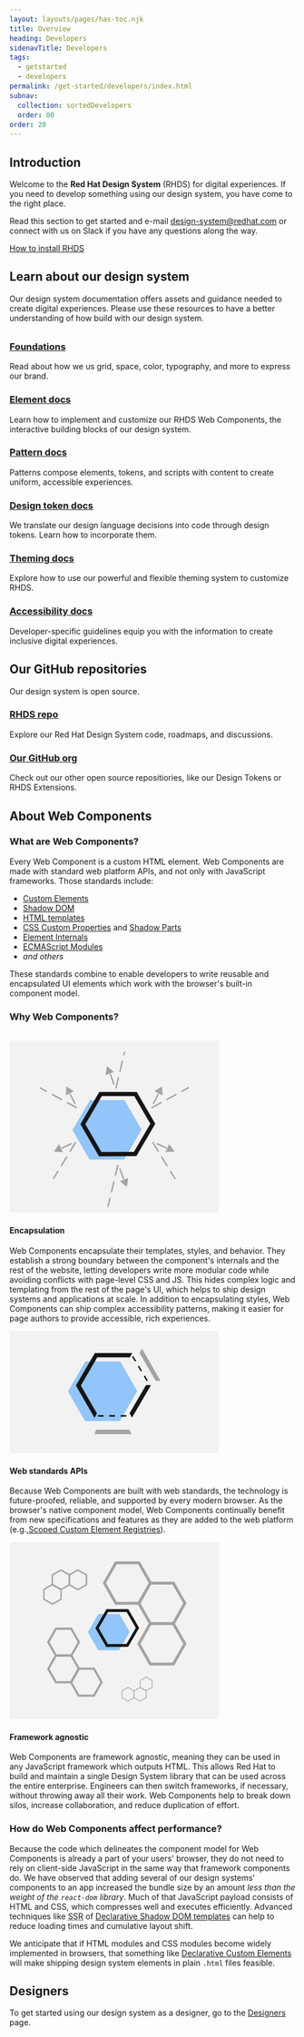 ```yaml
---
layout: layouts/pages/has-toc.njk
title: Overview
heading: Developers
sidenavTitle: Developers
tags:
  - getstarted
  - developers
permalink: /get-started/developers/index.html
subnav:
  collection: sortedDevelopers
  order: 00
order: 20
---
```


<link rel="stylesheet"
      href="/assets/packages/@rhds/elements/elements/rh-tile/rh-tile-lightdom.css"
      data-helmet>

<script type="module" data-helmet>
  import '@rhds/elements/rh-card/rh-card.js';
  import '@rhds/elements/rh-tile/rh-tile.js';
  import '@rhds/elements/rh-cta/rh-cta.js';
</script>

<style data-helmet>
  .grid > rh-card {
    display: grid;
  }

  rh-card > rh-icon[slot] {
    color: var(--rh-color-accent-brand-on-light, #ee0000);
    margin-block-end: var(--rh-space-lg, 16px);
    display: inline;
    place-content: unset;
    aspect-ratio: unset;

    --rh-icon-size: var(--rh-size-icon-07, 80px);
  }

  rh-card > p[slot],
  rh-card > h3[slot] {
    margin-block: 0;
  }

  #section-encapsulation {
    margin-block-start: var(--rh-space-2xl, 32px);
  }

  svg.image-block  {
    width: 100%;
    max-width: 400px;
    padding: var(--rh-space-lg, 16px);
    border: var(--rh-border-width-sm, 1px) solid var(--rh-color-border-subtle-on-light, #c7c7c7);
    border-radius: var(--rh-border-radius-default, 3px);
  }

  #learn-about-grid {
    margin-block-start: var(--rh-space-2xl, 32px);
  }
</style>


## Introduction

Welcome to the **Red Hat Design System** (RHDS) for digital experiences. If you need to develop something using our design system, you have come to the right place.

Read this section to get started and e-mail [design-system@redhat.com](mailto:design-system@redhat.com) or connect with us on Slack if you have any questions along the way.

<rh-cta><a href="installation">How to install RHDS</a></rh-cta>

## Learn about our design system

Our design system documentation offers assets and guidance needed to create digital experiences. Please use these resources to have a better understanding of how build with our design system.

<div id="learn-about-grid" class="grid xs-two-columns sm-three-columns">
  <rh-tile>
    <rh-icon slot="icon" set="standard" icon="website-system"></rh-icon>
    <h3 slot="headline"><a href="/foundations">Foundations</a></h3>
    <p>Read about how we us grid, space, color, typography, and more to express our brand.</p>
  </rh-tile>
  <rh-tile>
    <rh-icon slot="icon" set="standard" icon="book"></rh-icon>
    <h3 slot="headline"><a href="/elements">Element docs</a></h3>
    <p>Learn how to implement and customize our RHDS Web Components, the interactive building blocks of our design system.</p>
  </rh-tile>
  <rh-tile>
    <rh-icon slot="icon" set="standard" icon="blueprints"></rh-icon>
    <h3 slot="headline"><a href="/patterns">Pattern docs</a></h3>
    <p>Patterns compose elements, tokens, and scripts with content to create uniform, accessible experiences.</p>
  </rh-tile>
  <rh-tile>
    <rh-icon slot="icon" set="standard" icon="hierarchy"></rh-icon>
    <h3 slot="headline"><a href="/tokens">Design token docs</a></h3>
    <p>We translate our design language decisions into code through design tokens. Learn how to incorporate them.</p>
  </rh-tile>
  <rh-tile>
    <rh-icon slot="icon" set="standard" icon="paint-roller"></rh-icon>
    <h3 slot="headline"><a href="/theming">Theming docs</a></h3>
    <p>Explore how to use our powerful and flexible theming system to customize RHDS.</p>
  </rh-tile>
  <rh-tile>
    <rh-icon slot="icon" set="standard" icon="wheelchair-accessible"></rh-icon>
    <h3 slot="headline"><a href="/accessibility/development/">Accessibility docs</a></h3>
    <p>Developer-specific guidelines equip you with the information to create inclusive digital experiences.</p>
  </rh-tile>
</div>

## Our GitHub repositories

Our design system is open source.

<div class="grid xs-two-columns">
  <rh-tile>
    <rh-icon slot="icon" set="standard" icon="code"></rh-icon>
    <h3 slot="headline"><a href="https://github.com/RedHat-UX/red-hat-design-system">RHDS repo</a></h3>
    <p>Explore our Red Hat Design System code, roadmaps, and discussions.</p>
  </rh-tile>
  <rh-tile>
    <rh-icon slot="icon" set="standard" icon="open-source"></rh-icon>
    <h3 slot="headline"><a href="https://github.com/RedHat-UX/">Our GitHub org</a></h3>
    <p>Check out our other open source repositiories, like our Design Tokens or RHDS Extensions.</p>
  </rh-tile>
</div>

## About Web Components

### What are Web Components?

Every Web Component is a custom HTML element. Web Components are made with standard web platform APIs, and not only with JavaScript frameworks. Those standards include:

- [Custom Elements][ce]
- [Shadow DOM][sd]
- [HTML templates][te]
- [CSS Custom Properties][cssprop] and [Shadow Parts][csspart]
- [Element Internals][internals]
- [ECMAScript Modules][esm]
- _and others_

These standards combine to enable developers to write reusable and encapsulated UI elements which work with the browser's built-in component model.

### Why Web Components?

<section class="grid layout-content-image" id="section-encapsulation">
  <img src="/assets/get-started/developers/web-components-1.svg" 
      alt="" 
      width="369"
      height="304">
  <div class="content-block">

#### Encapsulation

Web Components encapsulate their templates, styles, and behavior. They establish a strong boundary between the component's internals and the rest of the website, letting developers write more modular code while avoiding conflicts with page-level CSS and JS. This hides complex logic and templating from the rest of the page's UI, which helps to ship design systems and applications at scale. In addition to encapsulating styles, Web Components can ship complex accessibility patterns, making it easier for page authors to provide accessible, rich experiences.

  </div>
</section>
<section class="grid layout-content-image reversed" id="section-apis">
  <img src="/assets/get-started/developers/web-components-2.svg"
      alt="" 
      width="369"
      height="215"> 
  <div class="content-block">

#### Web standards APIs

Because Web Components are built with web standards, the technology is future-proofed, reliable, and supported by every modern browser. As the browser's native component model, Web Components continually benefit from new specifications and features as they are added to the web platform (e.g.,[Scoped Custom Element Registries][scoped]).

  </div>
</section>
<section class="grid layout-content-image" id="section-framework">
  <img src="/assets/get-started/developers/web-components-3.svg"
      alt="" 
      width="369"
      height="312">
  <div class="content-block">

#### Framework agnostic

Web Components are framework agnostic, meaning they can be used in any JavaScript framework which outputs HTML. This allows Red Hat to build and maintain a single Design System library that can be used across the entire enterprise. Engineers can then switch frameworks, if necessary, without throwing away all their work. Web Components help to break down silos, increase collaboration, and reduce duplication of effort.

  </div>
</section>

### How do Web Components affect performance?

Because the code which delineates the component model for Web Components is already a part of your users' browser, they do not need to rely on client-side JavaScript in the same way that framework components do. We have observed that adding several of our design systems' components to an app increased the bundle size by an amount _less than the weight of the `react-dom` library_. Much of that JavaScript payload consists of HTML and CSS, which compresses well and executes efficiently. Advanced techniques like <abbr title="server-side rendering">SSR</abbr> of [Declarative Shadow DOM templates][dsd] can help to reduce loading times and cumulative layout shift.

We anticipate that if HTML modules and CSS modules become widely implemented in browsers, that something like [Declarative Custom Elements][dce] will make shipping design system elements in plain `.html` files feasible.

<uxdot-feedback>
  <h2>Designers</h2>
  <p>To get started using our design system as a designer, go to the <a href="get-started/designers">Designers</a> page.</p>
</uxdot-feedback>

[ce]: https://html.spec.whatwg.org/dev/custom-elements.html#custom-elements
[sd]: https://dom.spec.whatwg.org/#shadow-trees
[te]: https://html.spec.whatwg.org/dev/scripting.html#the-template-element
[cssprop]: https://www.w3.org/TR/css-variables/
[csspart]: https://www.w3.org/TR/css-shadow-parts-1/
[internals]: https://html.spec.whatwg.org/dev/custom-elements.html#element-internals
[esm]: https://tc39.es/ecma262/multipage/ecmascript-language-scripts-and-modules.html#sec-modules
[scoped]: https://github.com/WICG/webcomponents/blob/gh-pages/proposals/Scoped-Custom-Element-Registries.md
[dsd]: https://html.spec.whatwg.org/dev/scripting.html#attr-template-shadowrootmode
[dce]: https://github.com/WICG/webcomponents/issues/1009

